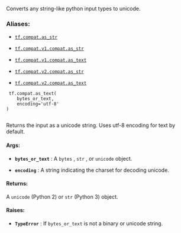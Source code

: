 Converts any string-like python input types to unicode.



### Aliases:

- [ `tf.compat.as_str` ](/api_docs/python/tf/compat/as_text)

- [ `tf.compat.v1.compat.as_str` ](/api_docs/python/tf/compat/as_text)

- [ `tf.compat.v1.compat.as_text` ](/api_docs/python/tf/compat/as_text)

- [ `tf.compat.v2.compat.as_str` ](/api_docs/python/tf/compat/as_text)

- [ `tf.compat.v2.compat.as_text` ](/api_docs/python/tf/compat/as_text)



```
 tf.compat.as_text(
    bytes_or_text,
    encoding='utf-8'
)
 
```

Returns the input as a unicode string. Uses utf-8 encoding for text
by default.



#### Args:

- **`bytes_or_text`** : A  `bytes` ,  `str` , or  `unicode`  object.

- **`encoding`** : A string indicating the charset for decoding unicode.



#### Returns:
A  `unicode`  (Python 2) or  `str`  (Python 3) object.



#### Raises:

- **`TypeError`** : If  `bytes_or_text`  is not a binary or unicode string.


